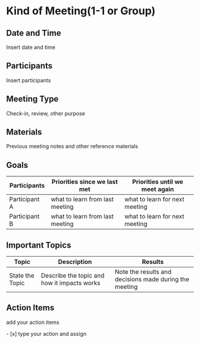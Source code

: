 # Kind of Meeting(1-1 or Group)

## Date and Time

<p>Insert date and time</p>

## Participants

<p>Insert participants</p>

## Meeting Type

<p>Check-in, review, other purpose</p>

## Materials

<p>Previous meeting notes and other reference materials</p>

## Goals
|Participants|Priorities since we last met|Priorities until we meet again|
|------------|----------------------------|------------------------------|
|Participant A|what to learn from last meeting|what to learn for next meeting|
|Participant B|what to learn from last meeting|what to learn for next meeting|

## Important Topics
|Topic|Description|Results|
|------------|----------------------------|------------------------------|
|State the Topic|Describe the topic and how it impacts works|Note the results and decisions made during the meeting|

## Action Items
<p>add your action items</p>
 - [x] type your action and assign
